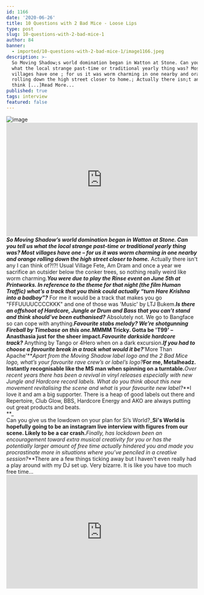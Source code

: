 ```yaml
---
id: 1166
date: '2020-06-26'
title: 10 Questions with 2 Bad Mice - Loose Lips
type: post
slug: 10-questions-with-2-bad-mice-1
author: 84
banner:
  - imported/10-questions-with-2-bad-mice-1/image1166.jpeg
description: >-
  So Moving Shadow;s world domination began in Watton at Stone. Can you tell us
  what the local strange past-time or traditional yearly thing was? Most
  villages have one ; for us it was worm charming in one nearby and orange
  rolling down the high street closer to home.; Actually there isn;t any I can
  think [...]Read More...
published: true
tags: interview
featured: false
---
```

![image](../imported/10-questions-with-2-bad-mice-1/image1166.jpeg)<iframe width='100%' height='300' scrolling='no' frameborder='no' allow='autoplay' src='http://www.youtube.com/embed/5Ez6jLEFLhk?wmode=opaque'></iframe>_**So Moving Shadow’s world domination began in Watton at Stone. Can you tell us what the local strange past-time or traditional yearly thing was? Most villages have one – for us it was worm charming in one nearby and orange rolling down the high street closer to home.**_ Actually there isn't any I can think of?!?! Usual Village Fete, Am Dram and once a year we sacrifice an outsider below the conker trees, so nothing really weird like worm charming._**You were due to play the Rinse event on June 5th at Printworks. In reference to the theme for that night (the film Human Traffic) what’s a track that you think could actually “turn Hare Krishna into a badboy”?**_ For me it would be a track that makes you go "FFFUUUUCCCCKKK" and one of those was 'Music' by LTJ Bukem.**_Is there an offshoot of Hardcore, Jungle or Drum and Bass that you can’t stand and think should’ve been euthanised?_** Absolutely not. We go to Bangface so can cope with anything.**_Favourite stabs melody? We’re shotgunning Fireball by Timebase on this one._**MMMM Tricky. Gotta be 'T99' – Anasthasia just for the sheer impact.**_Favourite darkside hardcore track?_** Anything by Tango or 4Hero when on a dark excursion.**_If you had to choose a favourite break in a track what would it be?_**'More Than Apache'**_Apart from the Moving Shadow label logo and the 2 Bad Mice logo, what’s your favourite rave crew’s or label’s logo?_**For me, Metalheadz. Instantly recognisable like the MS man when spinning on a turntable.**_Over recent years there has been a revival in vinyl releases especially with new Jungle and Hardcore record labels. What do you think about this new movement revitalising the scene and what is your favourite new label?_**I love it and am a big supporter. There is a heap of good labels out there and Repertoire, Club Glow, BBS, Hardcore Energy and AKO are always putting out great products and beats.  
**_  
Can you give us the lowdown on your plan for Si’s World?_**Si's World is hopefully going to be an instagram live interview with figures from our scene. Likely to be a car crash.**_Finally, has lockdown been an encouragement toward extra musical creativity for you or has the potentially larger amount of free time actually hindered you and made you procrastinate more in situations where you’ve penciled in a creative session?_**There are a few things ticking away but I haven't even really had a play around with my DJ set up. Very bizarre. It is like you have too much free time…<iframe width='100%' height='300' scrolling='no' frameborder='no' allow='autoplay' src='https://bandcamp.com/EmbeddedPlayer/album=602464024/size=large/bgcol=ffffff/linkcol=0687f5/tracklist=false/artwork=small/transparent=true/'></iframe>
